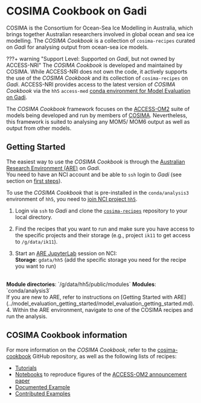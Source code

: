 # COSIMA Cookbook on Gadi


COSIMA is the Consortium for Ocean-Sea Ice Modelling in Australia, which brings together Australian researchers involved in global ocean and sea ice modelling. The <i>COSIMA Cookbook</i> is a collection of `cosima-recipes` curated on <i>Gadi</i> for analysing output from ocean-sea ice models.

???+ warning "Support Level: Supported on <i>Gadi</i>, but not owned by ACCESS-NRI"
    <!-- Who develped the tool? -->
    The <i>COSIMA Cookbook</i> is developed and maintained by COSIMA. While ACCESS-NRI does not own the code, it actively supports the use of the <i>COSIMA Cookbook</i> and its collection of `cosima-recipes` on <i>Gadi</i>. 
    ACCESS-NRI provides access to the latest version of <i>COSIMA Cookbook</i> via the `hh5` `access-med` <a href="\model_evaluation/model_evaluation_getting_started/model_evaluation_getting_started">conda environment for Model Evaluation on Gadi</a>.

 The <i>COSIMA Cookbook</i> framework focuses on the [ACCESS-OM2](../../models/configurations/access-om.md) suite of models being developed and run by members of <a href="http://cosima.org.au/" target="_blank">COSIMA</a>. Nevertheless, this framework is suited to analysing any MOM5/ MOM6 output as well as output from other models.

## Getting Started

The easiest way to use the <i>COSIMA Cookbook</i> is through the <a href="https://are.nci.org.au" target="_blank">Australian Research Environment (ARE)</a> on <i>Gadi</i>.<br>
You need to have an NCI account and be able to `ssh` login to <i>Gadi</i> (see section on [first steps](../../getting_started/first_steps.md)).

To use the <i>COSIMA Cookbook</i> that is pre-installed in the `conda/analysis3` environment of `hh5`, you need to <a href="https://my.nci.org.au/mancini/project/hh5" target="_blank">join NCI project `hh5`</a>.

1. Login  via `ssh` to <i>Gadi</i> and clone the <a href="https://github.com/COSIMA/cosima-recipes" target="_blank"><code>cosima-recipes</code></a> repository to your local directory.  

2. Find the recipes that you want to run and make sure you have access to the specific projects and their storage (e.g., project `ik11` to get access to `/g/data/ik11`).

3. Start an <a href="https://are.nci.org.au" target="_blank">ARE JupyterLab</a> session on NCI:  
  <b>Storage</b>: `gdata/hh5` (add the specific storage you need for the recipe you want to run)
  <br>
  <b>Module directories</b>: `/g/data/hh5/public/modules`  
  <b>Modules</b>: `conda/analysis3`
  <br>
  If you are new to ARE, refer to instructions on [Getting Started with ARE](../model_evaluation_getting_started/model_evaluation_getting_started.md).
4. Within the ARE environment, navigate to one of the COSIMA recipes and run the analysis.

## COSIMA Cookbook information

For more information on the <i>COSIMA Cookbook</i>, refer to the <a href="https://github.com/COSIMA/cosima-cookbook" target="_blank">cosima-cookbook</a> GitHub repository, as well as the following lists of recipes:

- <a href="https://github.com/COSIMA/cosima-recipes/tree/main/Tutorials" target="_blank">Tutorials</a>
- <a href="https://github.com/COSIMA/cosima-recipes/tree/main/ACCESS-OM2-GMD-Paper-Figs" target="_blank">Notebooks</a> to reproduce figures of the <a href="https://gmd.copernicus.org/articles/13/401/2020/" target="_blank">ACCESS-OM2 announcement paper</a>
- <a href="https://github.com/COSIMA/cosima-recipes/tree/main/DocumentedExamples" target="_blank">Documented Example</a>
- <a href="https://github.com/COSIMA/cosima-recipes/tree/main/ContributedExamples" target="_blank">Contributed Examples</a>

